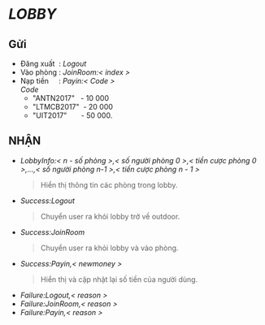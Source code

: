 # ***LOBBY***
## Gửi 
* Đăng xuất &nbsp;: *Logout*
* Vào phòng : *JoinRoom:< index >*
* Nạp tiền &nbsp;&nbsp;&nbsp;&nbsp;: *Payin:< Code >*  
*Code*
    * "ANTN2017" &nbsp;&nbsp;- 10 000
    * "LTMCB2017" &nbsp;- 20 000
    * "UIT2017"&ensp;&ensp;&ensp;&ensp;- 50 000.
## NHẬN
* *LobbyInfo:< n - số phòng >,< số người phòng 0 >,< tiền cược phòng 0 >,...,< số người phòng n-1 >,< tiền cược phòng n - 1 >*
    > Hiển thị thông tin các phòng trong lobby.
* *Success:Logout*
    > Chuyển user ra khỏi lobby trở về outdoor.
* *Success:JoinRoom*
    > Chuyển user ra khỏi lobby và vào phòng.
* *Success:Payin,< newmoney >*
    > Hiển thị và cập nhật lại số tiền của người dùng.
* *Failure:Logout,< reason >*
* *Failure:JoinRoom,< reason >*
* *Failure:Payin,< reason >*
	
